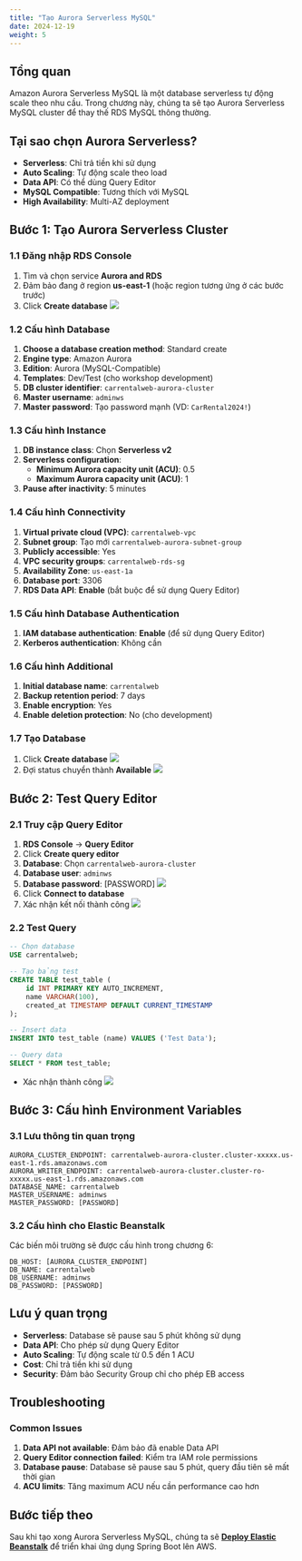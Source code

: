```yaml
---
title: "Tạo Aurora Serverless MySQL"
date: 2024-12-19
weight: 5
---
```


## Tổng quan

Amazon Aurora Serverless MySQL là một database serverless tự động scale theo nhu cầu. Trong chương này, chúng ta sẽ tạo Aurora Serverless MySQL cluster để thay thế RDS MySQL thông thường.

## Tại sao chọn Aurora Serverless?

- **Serverless**: Chỉ trả tiền khi sử dụng
- **Auto Scaling**: Tự động scale theo load
- **Data API**: Có thể dùng Query Editor
- **MySQL Compatible**: Tương thích với MySQL
- **High Availability**: Multi-AZ deployment

## Bước 1: Tạo Aurora Serverless Cluster

### 1.1 Đăng nhập RDS Console
1. Tìm và chọn service **Aurora and RDS**
2. Đảm bảo đang ở region **us-east-1** (hoặc region tương ứng ở các bước trước)
3. Click **Create database**
![](https://kietlqag.github.io/AWS_DeploySpringBoot_EB_Aurora_CICD/images/005/01.png)

### 1.2 Cấu hình Database
1. **Choose a database creation method**: Standard create
2. **Engine type**: Amazon Aurora
3. **Edition**: Aurora (MySQL-Compatible)
4. **Templates**: Dev/Test (cho workshop development)
5. **DB cluster identifier**: `carrentalweb-aurora-cluster`
6. **Master username**: `adminws`
7. **Master password**: Tạo password mạnh (VD: `CarRental2024!`)

### 1.3 Cấu hình Instance
1. **DB instance class**: Chọn **Serverless v2**
2. **Serverless configuration**:
   - **Minimum Aurora capacity unit (ACU)**: 0.5
   - **Maximum Aurora capacity unit (ACU)**: 1
3. **Pause after inactivity**: 5 minutes

### 1.4 Cấu hình Connectivity
1. **Virtual private cloud (VPC)**: `carrentalweb-vpc`
2. **Subnet group**: Tạo mới `carrentalweb-aurora-subnet-group`
3. **Publicly accessible**: Yes
4. **VPC security groups**: `carrentalweb-rds-sg`
5. **Availability Zone**: `us-east-1a`
6. **Database port**: 3306
7. **RDS Data API**: **Enable** (bắt buộc để sử dụng Query Editor)

### 1.5 Cấu hình Database Authentication
1. **IAM database authentication**: **Enable** (để sử dụng Query Editor)
2. **Kerberos authentication**: Không cần

### 1.6 Cấu hình Additional
1. **Initial database name**: `carrentalweb`
2. **Backup retention period**: 7 days
3. **Enable encryption**: Yes
4. **Enable deletion protection**: No (cho development)

### 1.7 Tạo Database
1. Click **Create database**
![](https://kietlqag.github.io/AWS_DeploySpringBoot_EB_Aurora_CICD/images/005/02.png)
2. Đợi status chuyển thành **Available**
![](https://kietlqag.github.io/AWS_DeploySpringBoot_EB_Aurora_CICD/images/005/03.png)

## Bước 2: Test Query Editor

### 2.1 Truy cập Query Editor
1. **RDS Console** → **Query Editor**
2. Click **Create query editor**
3. **Database**: Chọn `carrentalweb-aurora-cluster`
4. **Database user**: `adminws`
5. **Database password**: [PASSWORD]
![](https://kietlqag.github.io/AWS_DeploySpringBoot_EB_Aurora_CICD/images/005/04.png)
6. Click **Connect to database**
7. Xác nhận kết nối thành công
![](https://kietlqag.github.io/AWS_DeploySpringBoot_EB_Aurora_CICD/images/005/05.png)

### 2.2 Test Query
```sql
-- Chọn database
USE carrentalweb;

-- Tạo bảng test
CREATE TABLE test_table (
    id INT PRIMARY KEY AUTO_INCREMENT,
    name VARCHAR(100),
    created_at TIMESTAMP DEFAULT CURRENT_TIMESTAMP
);

-- Insert data
INSERT INTO test_table (name) VALUES ('Test Data');

-- Query data
SELECT * FROM test_table;
```
- Xác nhận thành công
![](https://kietlqag.github.io/AWS_DeploySpringBoot_EB_Aurora_CICD/images/005/06.png)

## Bước 3: Cấu hình Environment Variables

### 3.1 Lưu thông tin quan trọng
```
AURORA_CLUSTER_ENDPOINT: carrentalweb-aurora-cluster.cluster-xxxxx.us-east-1.rds.amazonaws.com
AURORA_WRITER_ENDPOINT: carrentalweb-aurora-cluster.cluster-ro-xxxxx.us-east-1.rds.amazonaws.com
DATABASE_NAME: carrentalweb
MASTER_USERNAME: adminws
MASTER_PASSWORD: [PASSWORD]
```

### 3.2 Cấu hình cho Elastic Beanstalk
Các biến môi trường sẽ được cấu hình trong chương 6:
```
DB_HOST: [AURORA_CLUSTER_ENDPOINT]
DB_NAME: carrentalweb
DB_USERNAME: adminws
DB_PASSWORD: [PASSWORD]
```

## Lưu ý quan trọng

- **Serverless**: Database sẽ pause sau 5 phút không sử dụng
- **Data API**: Cho phép sử dụng Query Editor
- **Auto Scaling**: Tự động scale từ 0.5 đến 1 ACU
- **Cost**: Chỉ trả tiền khi sử dụng
- **Security**: Đảm bảo Security Group chỉ cho phép EB access

## Troubleshooting

### Common Issues
1. **Data API not available**: Đảm bảo đã enable Data API
2. **Query Editor connection failed**: Kiểm tra IAM role permissions
3. **Database pause**: Database sẽ pause sau 5 phút, query đầu tiên sẽ mất thời gian
4. **ACU limits**: Tăng maximum ACU nếu cần performance cao hơn

## Bước tiếp theo

Sau khi tạo xong Aurora Serverless MySQL, chúng ta sẽ **[Deploy Elastic Beanstalk](../6-Deploy-Elastic-Beanstalk/)** để triển khai ứng dụng Spring Boot lên AWS. 
